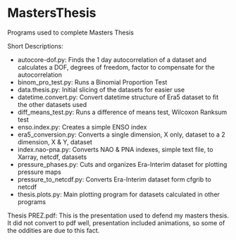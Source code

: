 # MastersThesis
 Programs used to complete Masters Thesis
 
 Short Descriptions:
 - autocore-dof.py: Finds the 1 day autocorrelation of a dataset and calculates a DOF, degrees of freedom, factor to compensate for the autocorrelation
 - binom_pro_test.py: Runs a Binomial Proportion Test
 - data.thesis.py: Initial slicing of the datasets for easier use
 - datetime.convert.py: Convert datetime structure of Era5 dataset to fit the other datasets used
 - diff_means_test.py: Runs a difference of means test, Wilcoxon Ranksum test
 - enso.index.py: Creates a simple ENSO index
 - era5_conversion.py: Converts a single dimension, X only, dataset to a 2 dimension, X & Y, dataset
 - index.nao-pna.py: Converts NAO & PNA indexes, simple text file, to Xarray, netcdf, datasets
 - pressure_phases.py: Cuts and organizes Era-Interim dataset for plotting pressure maps
 - pressure_to_netcdf.py: Converts Era-Interim dataset form cfgrib to netcdf
 - thesis.plots.py: Main plotting program for datasets calculated in other programs

Thesis PREZ.pdf: This is the presentation used to defend my masters thesis. It did not convert to pdf well, presentation included animations, so some of the oddities are due to this fact.
